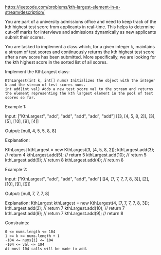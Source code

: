 https://leetcode.com/problems/kth-largest-element-in-a-stream/description/

You are part of a university admissions office and need to keep track of the kth highest test score from applicants in real-time. This helps to determine cut-off marks for interviews and admissions dynamically as new applicants submit their scores.

You are tasked to implement a class which, for a given integer k, maintains a stream of test scores and continuously returns the kth highest test score after a new score has been submitted. More specifically, we are looking for the kth highest score in the sorted list of all scores.

Implement the KthLargest class:

    KthLargest(int k, int[] nums) Initializes the object with the integer k and the stream of test scores nums.
    int add(int val) Adds a new test score val to the stream and returns the element representing the kth largest element in the pool of test scores so far.

 

Example 1:

Input:
["KthLargest", "add", "add", "add", "add", "add"]
[[3, [4, 5, 8, 2]], [3], [5], [10], [9], [4]]

Output: [null, 4, 5, 5, 8, 8]

Explanation:

KthLargest kthLargest = new KthLargest(3, [4, 5, 8, 2]);
kthLargest.add(3); // return 4
kthLargest.add(5); // return 5
kthLargest.add(10); // return 5
kthLargest.add(9); // return 8
kthLargest.add(4); // return 8

Example 2:

Input:
["KthLargest", "add", "add", "add", "add"]
[[4, [7, 7, 7, 7, 8, 3]], [2], [10], [9], [9]]

Output: [null, 7, 7, 7, 8]

Explanation:
KthLargest kthLargest = new KthLargest(4, [7, 7, 7, 7, 8, 3]);
kthLargest.add(2); // return 7
kthLargest.add(10); // return 7
kthLargest.add(9); // return 7
kthLargest.add(9); // return 8

 

Constraints:

    0 <= nums.length <= 104
    1 <= k <= nums.length + 1
    -104 <= nums[i] <= 104
    -104 <= val <= 104
    At most 104 calls will be made to add.

